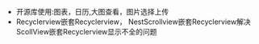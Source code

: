 * 开源库使用:图表，日历,大图查看，图片选择上传
* Recyclerview嵌套Recyclerview，
  NestScrollview嵌套Recyclerview解决ScollView嵌套Recyclerview显示不全的问题
